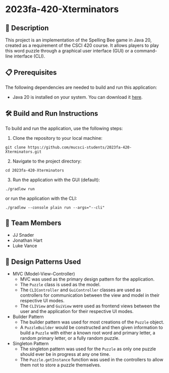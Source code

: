 # 2023fa-420-Xterminators

## 📝 Description
This project is an implementation of the Spelling Bee game in Java 20, created
as a requirement of the CSCI 420 course. It allows players to play this word
puzzle through a graphical user interface (GUI) or a command-line interface (CLI).

## 📋 Prerequisites
The following dependencies are needed to build and run this application:

- Java 20 is installed on your system. You can download it [here](https://www.oracle.com/java/technologies/downloads/).

## 🛠️ Build and Run Instructions
To build and run the application, use the following steps:

1. Clone the repository to your local machine:
```
git clone https://github.com/mucsci-students/2023fa-420-Xterminators.git
```

2. Navigate to the project directory:
```
cd 2023fa-420-Xterminators
```

3. Run the application with the GUI (default):
```
./gradlew run
```
or run the application with the CLI:
```
./gradlew --console plain run --args="--cli"
```

## 👥 Team Members

- JJ Snader
- Jonathan Hart
- Luke Vance

## 🎨 Design Patterns Used

- MVC (Model-View-Controller)
    - MVC was used as the primary design pattern for the application.
    - The `Puzzle` class is used as the model.
    - The `CLIController` and `GuiController` classes are used as controllers
      for communication between the view and model in their respective UI modes.
    - The `CLIView` and `GuiView` were used as frontend views between the user
      and the application for their respective UI modes.
- Builder Pattern
    - The builder pattern was used for most creations of the `Puzzle` object.
    - A `PuzzleBuilder` would be constructed and then given information to build
      a `Puzzle` with either a known root word and primary letter, a random
      primary letter, or a fully random puzzle.
- Singleton Pattern
    - The singleton pattern was used for the `Puzzle` as only one puzzle should
      ever be in progress at any one time.
    - The `Puzzle.getInstance` function was used in the controllers to allow
      them not to store a puzzle themselves.
